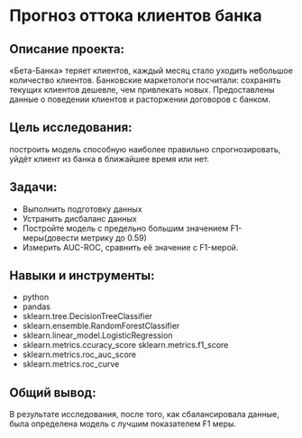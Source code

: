 # Прогноз оттока клиентов банка
## Описание проекта:
«Бета-Банка» теряет клиентов, каждый месяц стало уходить небольшое количество клиентов. Банковские маркетологи посчитали: сохранять текущих клиентов дешевле, чем привлекать новых. Предоставлены данные о поведении клиентов и расторжении договоров с банком.
## Цель исследования: 
построить модель способную наиболее правильно спрогнозировать, уйдёт клиент из банка в ближайшее время или нет.
## Задачи:
  - Выполнить подготовку данных
  - Устранить дисбаланс данных
  - Постройте модель с предельно большим значением F1-меры(довести метрику до 0.59)
  - Измерить AUC-ROC, сравнить её значение с F1-мерой.
## Навыки и инструменты:
  - python
  - pandas
  - sklearn.tree.DecisionTreeClassifier
  - sklearn.ensemble.RandomForestClassifier
  - sklearn.linear_model.LogisticRegression
  - sklearn.metrics.ccuracy_score sklearn.metrics.f1_score
  - sklearn.metrics.roc_auc_score
  - sklearn.metrics.roc_curve

## Общий вывод:
В результате исследования, после того, как сбалансировала данные, была определена модель с  лучшим показателем F1 меры.


